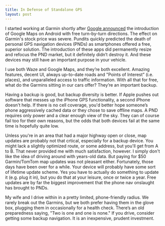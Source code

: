 ```yaml
---
title: In Defense of Standalone GPS
layout: post
---
```


I started working at Garmin shortly after [Google announced](http://googlemobile.blogspot.com/2009/10/announcing-google-maps-navigation-for.html) the introduction of Google Maps on Android with free turn-by-turn directions. The effect on Garmin's stock price was severe. Pundits quickly predicted the death of personal GPS navigation devices (PNDs) as smartphones offered a free, superior solution.  The introduction of these apps did permanently resize and refocus the PND market, but it definitely
didn’t destroy it. And these devices may still have an important purpose in your vehicle.

I use both Waze and Google Maps, and they’re both excellent. Amazing features, decent UI, always up-to-date roads and "Points of Interest” (i.e. places), and unparalleled access to traffic information. With all that for free, what do the Garmins sitting in our cars offer?  They’re an important backup.

Having a backup is good, but backup diversity is better. If Apple pushes out software that messes up the iPhone GPS functionality, a second iPhone doesn't help. If there is no cell coverage, you'd better hope someone’s phone aggressively cached data or they chose to save offline maps. A PND requires only power and a clear enough view of the sky. They can of course fail too for their own reasons, but the odds that both devices fail at the same time is hopefully quite low.

Unless you're in an area that had a major highway open or close, map updates are probably not that crtical, especially for a backup device. You might lack a slightly optimized route, or some address, but you'll get from A to B. That never provided me with much satisfaction, however. I simply don't like the idea of driving around with years-old data. But paying for $50 Garmin/TomTom map updates was not pleasant either. Fortunately, those days have been over for a while. Your device will probably have some sort of lifetime update scheme. Yes you have to actually do something to update it (e.g. plug it in), but you do that at your leisure, once or twice a year.  Free updates are by far the biggest improvement that the phone nav onslaught has brought to PNDs.

My wife and I drive within in a pretty limited, phone-friendly radius. We rarely break out the Garmins, but we both prefer having them in the glove box, plugging them in occasionally for a health check. There’s an old preparedness saying, "Two is one and one is none."  If you drive, consider getting some backup navigation. It is an inexpensive, prudent investment.

